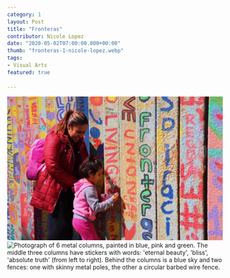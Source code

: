 ```yaml
---
category: 1
layout: Post
title: "Fronteras"
contributor: Nicole Lopez
date: "2020-05-02T07:00:00.000+00:00"
thumb: "fronteras-1-nicole-lopez.webp"
tags: 
- Visual Arts
featured: true

---
```

<div class="center">
    <img src="/public/images/1/fronteras-1-nicole-lopez.jpg" 
        alt="Photograph of a mother wearing a red puffer coat and her young daughter's school backpack, standing in front of a ridged mural wall with her daughter, wearing pink. The daughter uses red paint from a red Solo cup to paint on the wall.">
</div>

<div class="center">
    <img src="{{ site.baseurl }}/uploads/1/fronteras-2-nicole-lopez.jpg" 
        alt="Photograph of 6 metal columns, painted in blue, pink and green. The middle three columns have stickers with words: 'eternal beauty', 'bliss', 'absolute truth' (from left to right). Behind the columns is a blue sky and two fences: one with skinny metal poles, the other a circular barbed wire fence.">
</div>